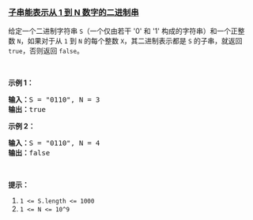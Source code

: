 ### [子串能表示从 1 到 N 数字的二进制串](https://leetcode-cn.com/problems/binary-string-with-substrings-representing-1-to-n)

<p>给定一个二进制字符串&nbsp;<code>S</code>（一个仅由若干&nbsp;&#39;0&#39; 和 &#39;1&#39; 构成的字符串）和一个正整数&nbsp;<code>N</code>，如果对于从 <code>1</code> 到 <code>N</code> 的每个整数 <code>X</code>，其二进制表示都是&nbsp;<code>S</code> 的子串，就返回 <code>true</code>，否则返回 <code>false</code>。</p>

<p>&nbsp;</p>

<p><strong>示例 1：</strong></p>

<pre><strong>输入：</strong>S = &quot;0110&quot;, N = 3
<strong>输出：</strong>true
</pre>

<p><strong>示例 2：</strong></p>

<pre><strong>输入：</strong>S = &quot;0110&quot;, N = 4
<strong>输出：</strong>false
</pre>

<p>&nbsp;</p>

<p><strong>提示：</strong></p>

<ol>
	<li><code>1 &lt;= S.length &lt;= 1000</code></li>
	<li><code>1 &lt;= N &lt;= 10^9</code></li>
</ol>
